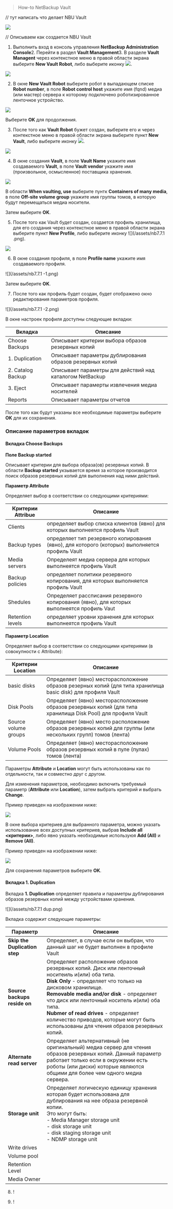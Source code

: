 > How-to NetBackup Vault

\/\/ тут написать что делает NBU Vault

![](/assets/Prom-VM-Win10.png)

\/\/ Описываем как создается NBU Vault

1. Выполнить вход в консоль управления **NetBackup Administration Console**2. Перейти в раздел **Vault Management**3. В разделе **Vault Managent** через контекстное меню в правой области экрана выберите **New Vault Robot**, либо выберите иконку ![](/assets/Prom-VM-Win10-2.png).

  ![](/assets/Prom-VM-Win10-1.png)

2. В окне **New Vault Robot** выберите робот в выпадающем списке **Robot number**, в поле **Robot control host** укажите имя \(fqnd\) медиа \(или мастер\) сервера к которому подключено роботизированное ленточное устройство.

  ![](/assets/Prom-VM-Win10-3.png)

  Выберите **OK** для продолжения.

3. После того как **Vault Robot** бужет создан, выберите его и через контекстное меню в правой области экрана выберите пункт **New Vault**, либо выберите иконку ![](/assets/Prom-VM-Win10-8.png).

  ![](/assets/Prom-VM-Win10-5.png)

4. В окне создания **Vault**, в поле **Vault Name** укажите имя создаваемого **Vault**, в поле **Vault vendor** укажите имя \(произвольное, осмысленное\) поставщика хранения.

  ![](/assets/Prom-VM-Win10-6.png)

  В области **When vaulting, use** выберите пунтк **Containers of many media**, в поле **Off-site volume group** укажите имя группы томов, в которую будут перемещаться медиа носители.

  Затем выберите **OK**.

5. После того как Vault будет создан, создается профиль хранилища, для его создания через контекстное меню в правой области экрана выберите пункт **New Profile**, либо выберите иконку ![](/assets/nb7.7.1 .png).

  ![](/assets/Prom-VM-Win10-7.png)

6. В окне создания профиля, в поле **Profile name** укажите имя создаваемого профиля.

  ![](/assets/nb7.7.1 -1.png)

  Затем выберите **OK**.

7. После того как профиль будет создан, будет отображено окно редактирования параметров профиля.

  ![](/assets/nb7.7.1 -2.png)

  В окне настроек профиля доступны следующие вкладки:

  | Вкладка | Описание |
  | --- | --- |
  | Choose Backups | Описывает критерии выбора образов резервных копий |
  | 1. Duplication | Описывает параметры дублирования образов резервных копий |
  | 2. Catalog Backup | Описывает параметры для действий над каталогом NetBackup |
  | 3. Eject | Описывает парамерты извлечения медиа носителей |
  | Reports | Описывает параметры отчетов |

  После того как будут указаны все необходимые параметры выберите **OK** для их сохранения.

  ### Описание параметров вкладок
  
  #### Вкладка Choose Backups
  
  **Поле Backup started**

  Описывает критерии для выбора образа\(ов\) резервных копий. В области **Backup started** укзывается время за которое производится поиск образов резервных копий для выполнения над ними действий.

  **Параметр Attribute**

  Определяет выбор в соответствии со следующими критериями:

  | Критерии Attribue | Описание |
  | --- | --- |
  | Clients | определяет выбор списка клиентов \(явно\) для которых выполнеятся профиль Vault |
  | Backup types | определяет тип резервного копирования \(явно\), для которого \(которых\) выполняется профиль Vault |
  | Media servers | Определеят медиа сервера для которых выполнеятся профиль Vault |
  | Backup policies | определяет политики резервного копирования, для которых выполняется профиль Vault |
  | Shedules | Определяет рассписания резервного копирования \(явно\), для которых выполнеятся профиль Vaut |
  | Retention levels | определяет уровни хранения для которых выполнеятся профиль Vault |

  **Параметр Location**

  Определяет выбор в соответствии со следующими критериями \(в совокупности с Attribute\):

  | Критерии Location | Описание |
  | --- | --- |
  | basic disks | Определяет \(явно\) месторасположение образов резерных копий \(для типа хранилища basic disk\) для профиля Vault |
  | Disk Pools | Определяет \(явно\) месторасположение образов резервных копий \(для типа хранилища Disk Pool\) для профиля Vault |
  | Source volume groups | Определяет \(явно\) место расположение образов резервных копий для группы \(или нескольких групп\) томов \(лента\) |
  | Volume Pools | Определяет \(явно\) месторасположение образов резервных копий в пуле \(пулах\) томов \(лента\) |

  Параметры **Attribute** и **Location** могут быть использованы как по отдельности, так и совместно друг с другом.

  Для изменения параметров, необходимо включить требуемый параметр \(**Attribute** или **Location**\), затем выбрать критерий и выбрать **Change**.

  Пример приведен на изображении ниже:

  ![](/assets/ISIDA-2.png)
  
  В окне выбора критериев для выбранного параметра, можно указать использование всех доступных критериев, выбрав **Include all <критерии>**, либо явно указать необходимые используюя **Add (All)** и **Remove (All)**.
  
  Пример приведен на изображении ниже:
  
  ![](/assets/ISIDA-3.png)
  
  Для сохранения параметров выберите **OK**.
  
  #### Вкладка 1. Duplication
  
  Вкладка **1. Duplication** определяет правила и параметры дублирования образов резервных копий между устройствами хранения.
  
  ![](/assets/nb7.7.1 dup.png)
  
  Вкладка содержит следующие параметры:
  
  | Параметр | Описание |
  | ------------- | --------------------------- |
  | **Skip the Duplication step** | Определяет, в случае если он выбран, что данный шаг не будет выполнен в профиле Vault |
  | **Source backups reside on** | Определяет расположение образов резервных копий. Диск или ленточный носитеиль и(или) оба типа.<br> **Disk Only** - определяет что только на дисковом хранилище.<br> **Removable media and/or disk** - определяет что диск или ленточный носитель и(или) оба типа.<br> **Nubmer of read drives** - определяет количество приводов, которые могут быть использованы для чтения образов резервных копий. |
  | **Alternate read server** | Определяет альтернативный (не оригинальный) медиа сервер для чтения образов резервных копий. Данный параметр работает только если в окружении есть роботы (или диски) которые являются общими для более чем одного медиа сервера. |
  | **Storage unit** | Определяет логическую единицу хранения которая будет использована для дублирования на нее образа резервной копии. <br> Это могут быть: <br> - Media Manager storage unit <br> - disk storage unit <br> - disk staging storage unit <br> - NDMP storage unit|
  | Write drives | |
  | Volume pool | |
  | Retention Level | |
  | Media Owner | |
  
  

8. !

9. !

